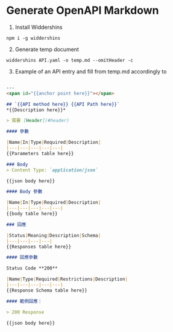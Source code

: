 # Generate OpenAPI Markdown

1. Install Widdershins
```
npm i -g widdershins
```
2. Generate temp document
```
widdershins API.yaml -o temp.md --omitHeader -c
```
3. Example of an API entry and fill from temp.md accordingly to 
```Markdown

---
<span id="{{anchor point here}}"></span>

## `{{API method here}} {{API Path here}}`
*{{Description here}}*

> 需要 [Header](#header)

#### 參數

|Name|In|Type|Required|Description|
|---|---|---|---|---|
{{Parameters table here}}

### Body
> Content Type: `application/json`

{{json body here}}

#### Body 參數

|Name|In|Type|Required|Description|
|---|---|---|---|---|
{{body table here}}

### 回應

|Status|Meaning|Description|Schema|
|---|---|---|---|
{{Responses table here}}

#### 回應參數

Status Code **200**

|Name|Type|Required|Restrictions|Description|
|---|---|---|---|---|
{{Response Schema table here}}

#### 範例回應：

> 200 Response

{{json body here}}

```